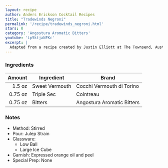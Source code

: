 ```yaml
---
layout: recipe
author: Anders Erickson Cocktail Recipes
title: "Tradewinds Negroni"
permalink: '/recipe/tradewinds_negroni.html'
stars: 0
category: 'Angostura Aromatic Bitters'
youtube: 'Lp5ktjaNFKc'
excerpt: |
  Adapted from a recipe created by Justin Elliott at The Townsend, Austin, Texas, USA.
---
```


### Ingredients

|  Amount | Ingredient     | Brand                      |
| ------: | -------------- | -------------------------- |
|  1.5 oz | Sweet Vermouth | Cocchi Vermouth di Torino  |
| 0.75 oz | Triple Sec     | Cointreau                  |
| 0.75 oz | Bitters        | Angostura Aromatic Bitters |

### Notes

- Method: Stirred
- Pour: Julep Strain
- Glassware:
  - Low Ball
  - Large Ice Cube
- Garnish: Expressed orange oil and peel
- Special Prep: None
